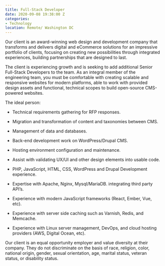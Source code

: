 ```yaml
---
title: Full-Stack Developer
date: 2020-09-08 19:38:00 Z
categories:
- Technology
location: Remote/ Washington DC
---
```


Our client is an award-winning web design and development company that transforms and delivers digital and eCommerce solutions for an impressive portfolio of clients, focusing on creating new possibilities through integrated experiences, building partnerships that are designed to last.

The client is experiencing growth and is seeking to add additional Senior Full-Stack Developers to the team. As an integral member of the engineering team, you must be comfortable with creating scalable and responsive websites for modern platforms, able to work with provided design assets and functional, technical scopes to build open-source CMS-powered websites.

The ideal person:

* Technical requirements gathering for RFP responses.

* Migration and transformation of content and taxonomies between CMS.

* Management of data and databases.

* Back-end development work on WordPress/Drupal CMS.

* Hosting environment configuration and maintenance.

* Assist with validating UX/UI and other design elements into usable code.

* PHP, JavaScript, HTML, CSS, WordPress and Drupal Development experience.

* Expertise with Apache, Nginx, Mysql/MariaDB. integrating third party API’s.

* Experience with modern JavaScript frameworks (React, Ember, Vue, etc).

* Experience with server side caching such as Varnish, Redis, and Memcache.

* Experience with Linux server management, DevOps, and cloud hosting providers (AWS, Digital Ocean, etc).

Our client is an equal opportunity employer and value diversity at their company. They do not discriminate on the basis of race, religion, color, national origin, gender, sexual orientation, age, marital status, veteran status, or disability status.